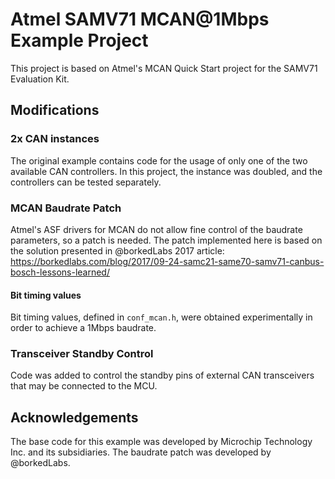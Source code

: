 # Atmel SAMV71 MCAN@1Mbps Example Project

This project is based on Atmel's MCAN Quick Start project for the SAMV71 Evaluation Kit.

## Modifications

### 2x CAN instances

The original example contains code for the usage of only one of the two available CAN controllers. In this project, the instance was doubled, and the controllers can be tested separately.

### MCAN Baudrate Patch

Atmel's ASF drivers for MCAN do not allow fine control of the baudrate parameters, so a patch is needed. The patch implemented here is based on the solution presented in @borkedLabs 2017 article: https://borkedlabs.com/blog/2017/09-24-samc21-same70-samv71-canbus-bosch-lessons-learned/

#### Bit timing values

Bit timing values, defined in `conf_mcan.h`, were obtained experimentally in order to achieve a 1Mbps baudrate.

### Transceiver Standby Control

Code was added to control the standby pins of external CAN transceivers that may be connected to the MCU.

## Acknowledgements

The base code for this example was developed by Microchip Technology Inc. and its subsidiaries. The baudrate patch was developed by @borkedLabs.
